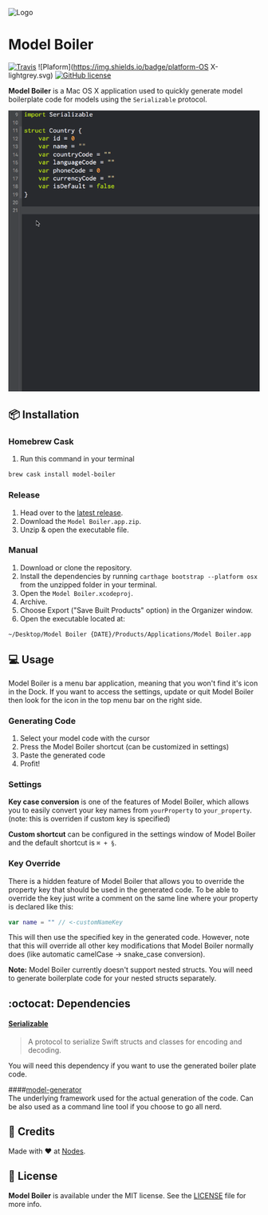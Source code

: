 ![Logo](https://raw.githubusercontent.com/nodes-ios/ModelBoiler/master/Model%20Boiler/Resources/Assets.xcassets/AppIcon.appiconset/Model%20Boiler_128.png)

# Model Boiler

[![Travis](https://img.shields.io/travis/nodes-ios/ModelBoiler.svg)](https://travis-ci.org/nodes-ios/ModelBoiler)
![Plaform](https://img.shields.io/badge/platform-OS X-lightgrey.svg)
[![GitHub license](https://img.shields.io/badge/license-MIT-blue.svg)](https://github.com/nodes-ios/ModelBoiler/blob/master/LICENSE)


**Model Boiler** is a Mac OS X application used to quickly generate model boilerplate code for models using the `Serializable` protocol.

![Gif](modelboiler.gif)

## 📦 Installation

### Homebrew Cask

1. Run this command in your terminal

~~~bash
brew cask install model-boiler
~~~

### Release
1. Head over to the [latest release](https://github.com/nodes-ios/ModelBoiler/releases/latest).
2. Download the `Model Boiler.app.zip`.
3. Unzip & open the executable file.

### Manual
1. Download or clone the repository.
2. Install the dependencies by running `carthage bootstrap --platform osx` from the unzipped folder in your terminal.
3. Open the `Model Boiler.xcodeproj`.
4. Archive.
5. Choose Export ("Save Built Products" option) in the Organizer window.
6. Open the executable located at:  

~~~
~/Desktop/Model Boiler {DATE}/Products/Applications/Model Boiler.app
~~~


## 💻 Usage

Model Boiler is a menu bar application, meaning that you won't find it's icon in the Dock. If you want to access the settings, update or quit Model Boiler then look for the icon in the top menu bar on the right side.

### Generating Code

1. Select your model code with the cursor
2. Press the Model Boiler shortcut (can be customized in settings)
3. Paste the generated code
4. Profit!

### Settings

**Key case conversion** is one of the features of Model Boiler, which allows you to easily convert your key names from `yourProperty` to `your_property`. (note: this is overriden if custom key is specified)

**Custom shortcut** can be configured in the settings window of Model Boiler and the default shortcut is `⌘ + §`.

### Key Override

There is a hidden feature of Model Boiler that allows you to override the property key that should be used in the generated code. To be able to override the key just write a comment on the same line where your property is declared like this:

~~~swift
var name = "" // <-customNameKey
~~~

This will then use the specified key in the generated code. However, note that this will override all other key modifications that Model Boiler normally does (like automatic camelCase -> snake_case conversion).


**Note:** Model Boiler currently doesn't support nested structs. You will need to generate boilerplate code for your nested structs separately.

## :octocat: Dependencies
#### [Serializable](https://github.com/nodes-ios/Serializable)  
> A protocol to serialize Swift structs and classes for encoding and decoding. 

You will need this dependency if you want to use the generated boiler plate code.
   
####[model-generator](https://github.com/nodes-ios/model-generator)  
The underlying framework used for the actual generation of the code. Can be also used as a command line tool if you choose to go all nerd.

## 👥 Credits
Made with ❤️ at [Nodes](http://nodesagency.com).

## 📄 License
**Model Boiler** is available under the MIT license. See the [LICENSE](https://github.com/nodes-ios/ModelBoiler/blob/master/LICENSE) file for more info.
